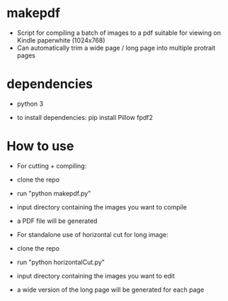 # makepdf
 - Script for compiling a batch of images to a pdf suitable for viewing on Kindle paperwhite (1024x768)
 - Can automatically trim a wide page / long page into multiple protrait pages

# dependencies
 - python 3

 - to install dependencies: pip install Pillow fpdf2

# How to use
- For cutting + compiling:
- clone the repo
- run "python makepdf.py"
- input directory containing the images you want to compile
- a PDF file will be generated

- For standalone use of horizontal cut for long image:
- clone the repo
- run "python horizontalCut.py"
- input directory containing the images you want to edit
- a wide version of the long page will be generated for each page

